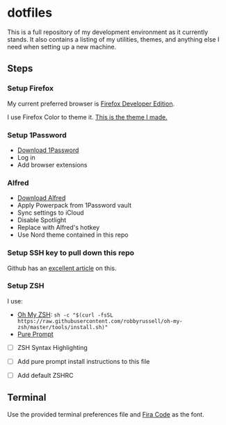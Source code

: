 # dotfiles

This is a full repository of my development environment as it currently stands. It also contains a listing of my utilities, themes, and anything else I need when setting up a new machine.

## Steps

### Setup Firefox
My current preferred browser is [Firefox Developer Edition](https://www.mozilla.org/en-US/firefox/developer/).

I use Firefox Color to theme it. [This is the theme I made.](https://color.firefox.com/?theme=XQAAAALjAAAAAAAAAABBKYhm849SCiazH1KEGccwS-xNVAVUlUkhy_b8flDkc4UL33TIxTlTBxvpqcTQaoQxwR8u1HUiiDYveh-M-eU1wzW5Co2u-jUndDeMDET1hJsyxnqtFmlLJbM4HjZDYfuJi-ER6RQB47zQ_RAHIaiLdzT1qC2SYFLXgRfirt_XCa7GyNK_RKT7gZAn0YiKiodSKK9UuWkYdSLPW4QWdeGmZyMv_-mEOAA)

### Setup 1Password
- [Download 1Password](https://1password.com/)
- Log in
- Add browser extensions

### Alfred
- [Download Alfred](https://www.alfredapp.com/)
- Apply Powerpack from 1Password vault
- Sync settings to iCloud
- Disable Spotlight
- Replace with Alfred's hotkey
- Use Nord theme contained in this repo

### Setup SSH key to pull down this repo
Github has an [excellent article](https://help.github.com/articles/generating-a-new-ssh-key-and-adding-it-to-the-ssh-agent/) on this.

### Setup ZSH
I use:
- [Oh My ZSH](https://github.com/robbyrussell/oh-my-zsh): `sh -c "$(curl -fsSL https://raw.githubusercontent.com/robbyrussell/oh-my-zsh/master/tools/install.sh)"`
- [Pure Prompt](https://github.com/sindresorhus/pure)
- [ ] ZSH Syntax Highlighting

- [ ] Add pure prompt install instructions to this file
- [ ] Add default ZSHRC

## Terminal
Use the provided terminal preferences file and [Fira Code](https://github.com/tonsky/FiraCode) as the font.
